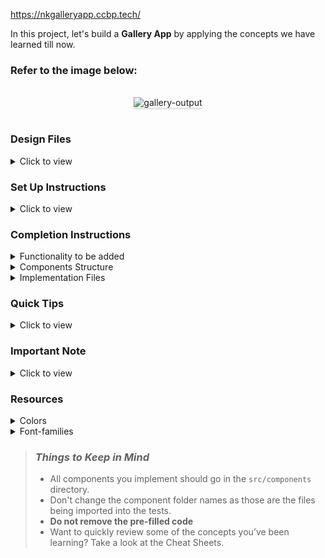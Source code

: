 https://nkgalleryapp.ccbp.tech/

In this project, let's build a **Gallery App** by applying the concepts we have learned till now.

### Refer to the image below:

<br/>
<div style="text-align: center;">
<img src="https://assets.ccbp.in/frontend/content/react-js/gallery-output.gif" alt="gallery-output" style="max-width:70%;box-shadow:0 2.8px 2.2px rgba(0, 0, 0, 0.12)">
</div>
<br/>

### Design Files

<details>
<summary>Click to view</summary>

- [Extra Small (Size < 576px) and Small (Size >= 576px)](https://assets.ccbp.in/frontend/content/react-js/gallery-sm-output-v2.png)
- [Medium (Size >= 768px), Large (Size >= 992px) and Extra Large (Size >= 1200px)](https://assets.ccbp.in/frontend/content/react-js/gallery-lg-output.png)

</details>

### Set Up Instructions

<details>
<summary>Click to view</summary>

- Download dependencies by running `npm install`
- Start up the app using `npm start`
</details>

### Completion Instructions

<details>
<summary>Functionality to be added</summary>
<br/>

The app must have the following functionalities

- Initially, the first image in the list should be displayed
- When the user clicks on a thumbnail, then the corresponding image should be displayed
- The `Gallery` component is provided with `imagesList`. It consists of a list of image details objects with the following properties in each object

  |       Key        | Data Type |
  | :--------------: | :-------: |
  |        id        |  Number   |
  |     imageUrl     |  String   |
  |   thumbnailUrl   |  String   |
  |   imageAltText   |  String   |
  | thumbnailAltText |  String   |

</details>

<details>
<summary>Components Structure</summary>

<br/>
<div style="text-align: center;">
    <img src="https://assets.ccbp.in/frontend/content/react-js/gallery-app-component-breakdown-structure.png" alt="gallery app component structure" style="max-width:100%;box-shadow:0 2.8px 2.2px rgba(0, 0, 0, 0.12)">
</div>
<br/>

</details>

<details>
<summary>Implementation Files</summary>
<br/>

Use these files to complete the implementation:

- `src/components/Gallery/index.js`
- `src/components/Gallery/index.css`
- `src/components/ThumbnailItem/index.js`
- `src/components/ThumbnailItem/index.css`
</details>

### Quick Tips

<details>
<summary>Click to view</summary>
<br>

- You can use the CSS `opacity` property to set the degree to which content behind an element is hidden. It accepts a value in the range of 0.0 to 1.0 inclusive

  ```
  opacity: 0.5;
  ```

</details>

### Important Note

<details>
<summary>Click to view</summary>

<br/>

**The following instructions are required for the tests to pass**

- The selected image should have the alt as the value of the key `imageAltText` from each image details object provided
- The thumbnail images should have the alt as values of the key `thumbnailAltText` from each image details object provided
</details>

### Resources

<details>
<summary>Colors</summary>

<br/>

<div style="background-color: #1e293b; width: 150px; padding: 10px; color: white">Hex: #1e293b</div>
<div style="background-color: #ffffff; width: 150px; padding: 10px; color: black">Hex: #ffffff</div>
<div style="background-color: #64748b; width: 150px; padding: 10px; color: white">Hex: #64748b</div>

</details>

<details>
<summary>Font-families</summary>

- Roboto

</details>

> ### _Things to Keep in Mind_
>
> - All components you implement should go in the `src/components` directory.
> - Don't change the component folder names as those are the files being imported into the tests.
> - **Do not remove the pre-filled code**
> - Want to quickly review some of the concepts you’ve been learning? Take a look at the Cheat Sheets.
